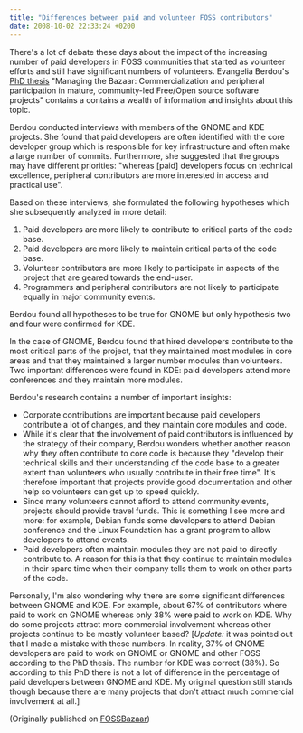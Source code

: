 ```yaml
---
title: "Differences between paid and volunteer FOSS contributors"
date: 2008-10-02 22:33:24 +0200
---
```


There's a lot of debate these days about the impact of the increasing
number of paid developers in FOSS communities that started as volunteer
efforts and still have significant numbers of volunteers.  Evangelia
Berdou's <a href = "https://flosshub.org/sites/flosshub.org/files/PhD_Berdou.pdf">PhD
thesis</a> "Managing the Bazaar: Commercialization and peripheral
participation in mature, community-led Free/Open source software projects"
contains a contains a wealth of information and insights about this topic.

Berdou conducted interviews with members of the GNOME and KDE projects.
She found that paid developers are often identified with the core developer
group which is responsible for key infrastructure and often make a large
number of commits.  Furthermore, she suggested that the groups may have
different priorities: "whereas [paid] developers focus on technical
excellence, peripheral contributors are more interested in access and
practical use".

Based on these interviews, she formulated the following hypotheses which
she subsequently analyzed in more detail:

<ol>

<li>Paid developers are more likely to contribute to critical parts of the
code base.</li>

<li>Paid developers are more likely to maintain critical parts of the code
base.</li>

<li>Volunteer contributors are more likely to participate in aspects of the
project that are geared towards the end-user.</li>

<li>Programmers and peripheral contributors are not likely to participate
equally in major community events.</li>

</ol>

Berdou found all hypotheses to be true for GNOME but only hypothesis two
and four were confirmed for KDE.

In the case of GNOME, Berdou found that hired developers contribute to the
most critical parts of the project, that they maintained most modules in
core areas and that they maintained a larger number modules than
volunteers.  Two important differences were found in KDE: paid developers
attend more conferences and they maintain more modules.

Berdou's research contains a number of important insights:

<ul>

<li>Corporate contributions are important because paid developers
contribute a lot of changes, and they maintain core modules and code.</li>

<li>While it's clear that the involvement of paid contributors is
influenced by the strategy of their company, Berdou wonders whether another
reason why they often contribute to core code is because they "develop
their technical skills and their understanding of the code base to a
greater extent than volunteers who usually contribute in their free time".
It's therefore important that projects provide good documentation and other
help so volunteers can get up to speed quickly.</li>

<li>Since many volunteers cannot afford to attend community events,
projects should provide travel funds.  This is something I see more and
more: for example, Debian funds some developers to attend Debian conference
and the Linux Foundation has a grant program to allow developers to attend
events.</li>

<li>Paid developers often maintain modules they are not paid to directly
contribute to.  A reason for this is that they continue to maintain modules
in their spare time when their company tells them to work on other parts of
the code.</li>

</ul>

Personally, I'm also wondering why there are some significant differences
between GNOME and KDE.  For example, about 67% of contributors where paid
to work on GNOME whereas only 38% were paid to work on KDE.  Why do some
projects attract more commercial involvement whereas other projects
continue to be mostly volunteer based?  [<em>Update:</em> it was pointed
out that I made a mistake with these numbers.  In reality, 37% of GNOME
developers are paid to work on GNOME or GNOME and other FOSS according to
the PhD thesis.  The number for KDE was correct (38%).  So according to
this PhD there is not a lot of difference in the percentage of paid
developers between GNOME and KDE.  My original question still stands though
because there are many projects that don't attract much commercial
involvement at all.]

(Originally published on <a href = "https://fossbazaar.org/">FOSSBazaar</a>)

